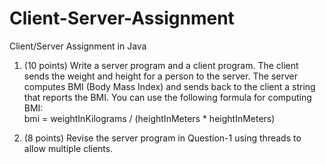 # Client-Server-Assignment
Client/Server Assignment in Java

1. (10 points) Write a server program and a client program. The client sends the weight 
and height for a person to the server. The server computes BMI (Body Mass Index) and 
sends back to the client a string that reports the BMI. You can use the following formula 
for computing BMI:  
  bmi = weightInKilograms / (heightInMeters * heightInMeters) 
 
2. (8 points) Revise the server program in Question-1 using threads to allow multiple 
clients. 
